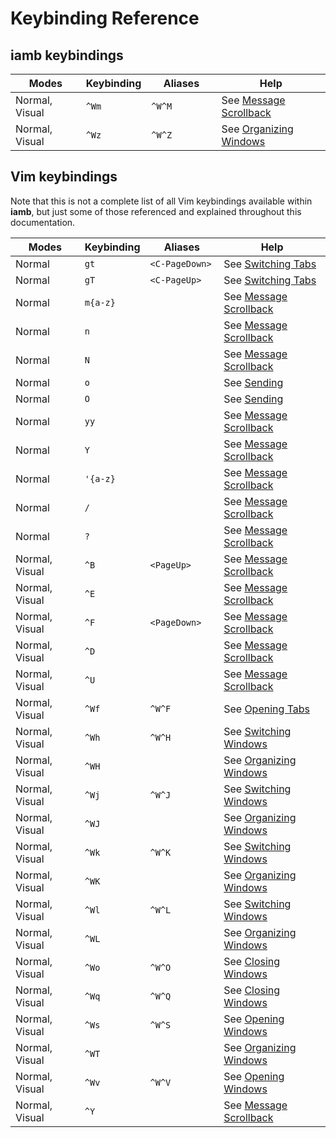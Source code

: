 # Keybinding Reference

## iamb keybindings

| Modes           | Keybinding        | Aliases | Help                                |
| --------------- | ---------------   | ------- | ----------------------------------- |
| Normal, Visual  | `^Wm`             | `^W^M`  | See [Message Scrollback]            |
| Normal, Visual  | `^Wz`             | `^W^Z`  | See [Organizing Windows]            |

## Vim keybindings

Note that this is not a complete list of all Vim keybindings available within
__iamb__, but just some of those referenced and explained throughout this
documentation.

| Modes           | Keybinding        | Aliases        | Help                                |
| -----           | ---------------   | -------------- | ----------------------------------- |
| Normal          | `gt`              | `<C-PageDown>` | See [Switching Tabs]                |
| Normal          | `gT`              | `<C-PageUp>`   | See [Switching Tabs]                |
| Normal          | `m{a-z}`          |                | See [Message Scrollback]            |
| Normal          | `n`               |                | See [Message Scrollback]            |
| Normal          | `N`               |                | See [Message Scrollback]            |
| Normal          | `o`               |                | See [Sending]                       |
| Normal          | `O`               |                | See [Sending]                       |
| Normal          | `yy`              |                | See [Message Scrollback]            |
| Normal          | `Y`               |                | See [Message Scrollback]            |
| Normal          | `'{a-z}`          |                | See [Message Scrollback]            |
| Normal          | `/`               |                | See [Message Scrollback]            |
| Normal          | `?`               |                | See [Message Scrollback]            |
| Normal, Visual  | `^B`              | `<PageUp>`     | See [Message Scrollback]            |
| Normal, Visual  | `^E`              |                | See [Message Scrollback]            |
| Normal, Visual  | `^F`              | `<PageDown>`   | See [Message Scrollback]            |
| Normal, Visual  | `^D`              |                | See [Message Scrollback]            |
| Normal, Visual  | `^U`              |                | See [Message Scrollback]            |
| Normal, Visual  | `^Wf`             | `^W^F`         | See [Opening Tabs]                  |
| Normal, Visual  | `^Wh`             | `^W^H`         | See [Switching Windows]             |
| Normal, Visual  | `^WH`             |                | See [Organizing Windows]            |
| Normal, Visual  | `^Wj`             | `^W^J`         | See [Switching Windows]             |
| Normal, Visual  | `^WJ`             |                | See [Organizing Windows]            |
| Normal, Visual  | `^Wk`             | `^W^K`         | See [Switching Windows]             |
| Normal, Visual  | `^WK`             |                | See [Organizing Windows]            |
| Normal, Visual  | `^Wl`             | `^W^L`         | See [Switching Windows]             |
| Normal, Visual  | `^WL`             |                | See [Organizing Windows]            |
| Normal, Visual  | `^Wo`             | `^W^O`         | See [Closing Windows]               |
| Normal, Visual  | `^Wq`             | `^W^Q`         | See [Closing Windows]               |
| Normal, Visual  | `^Ws`             | `^W^S`         | See [Opening Windows]               |
| Normal, Visual  | `^WT`             |                | See [Organizing Windows]            |
| Normal, Visual  | `^Wv`             | `^W^V`         | See [Opening Windows]               |
| Normal, Visual  | `^Y`              |                | See [Message Scrollback]            |

<style>
table {
    width: 100%;
}
table th:first-of-type {
    width: 25%;
}
table th:nth-of-type(2) {
    width: 10%;
}
table th:nth-of-type(3) {
    width: 25%;
}
table th:nth-of-type(4) {
    width: 40%;
}
</style>

[Closing Windows]: ./layout/windows.md#closing-windows
[Message Scrollback]: ./messages/#message-scrollback
[Opening Tabs]: ./layout/tabs.md#opening-tabs
[Opening Windows]: ./layout/windows.md#opening-windows
[Organizing Windows]: ./layout/windows.md#organizing-windows
[Sending]: ./messages/#sending
[Switching Tabs]: ./layout/tabs.md#switching-tabs
[Switching Windows]: ./layout/windows.md#switching-windows
